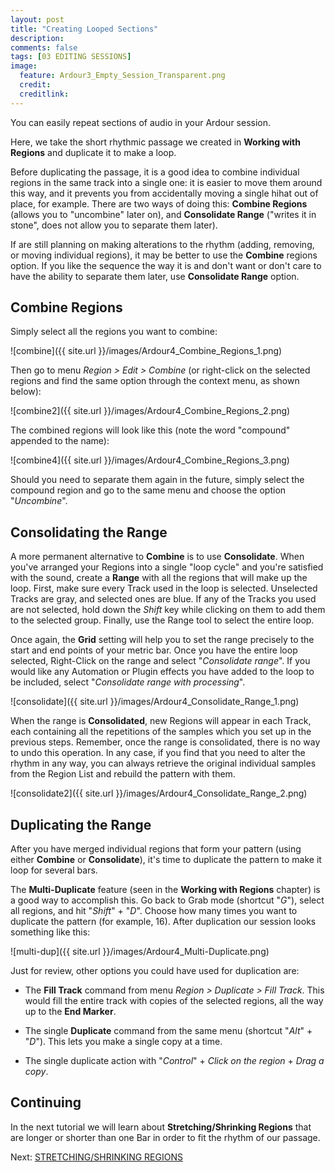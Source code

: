 ```yaml
---
layout: post
title: "Creating Looped Sections"
description:
comments: false 
tags: [03 EDITING SESSIONS]
image:
  feature: Ardour3_Empty_Session_Transparent.png
  credit:  
  creditlink:  
---
```


You can easily repeat sections of audio in your Ardour session.

Here, we take the short rhythmic passage we created in **Working with Regions**
and duplicate it to make a loop.

Before duplicating the passage, it is a good idea to combine individual
regions in the same track into a single one: it is easier to move them
around this way, and it prevents you from accidentally moving a single
hihat out of place, for example. There are two ways of doing this:
**Combine Regions** (allows you to "uncombine" later on), and
**Consolidate Range** ("writes it in stone", does not allow you to
separate them later).

If are still planning on making alterations to the rhythm (adding,
removing, or moving individual regions), it may be better to use the
**Combine** regions option. If you like the sequence the way it is and
don't want or don't care to have the ability to separate them later, use
**Consolidate Range** option.

## Combine Regions

Simply select all the regions you want to combine:

![combine]({{ site.url }}/images/Ardour4_Combine_Regions_1.png)

Then go to menu *Region > Edit > Combine* (or right-click on the
selected regions and find the same option through the context menu, as
shown below):

![combine2]({{ site.url }}/images/Ardour4_Combine_Regions_2.png) 

The combined regions will look like this (note the word "compound"
appended to the name):

![combine4]({{ site.url }}/images/Ardour4_Combine_Regions_3.png) 

Should you need to separate them again in the future, simply select the
compound region and go to the same menu and choose the option
"*Uncombine*". 

## Consolidating the Range

A more permanent alternative to **Combine** is to use **Consolidate**.
When you've arranged your Regions into a single "loop cycle" and you're
satisfied with the sound, create a **Range** with all the regions that
will make up the loop. First, make sure every Track used in the loop is
selected. Unselected Tracks are gray, and selected ones are blue. If any
of the Tracks you used are not selected, hold down the *Shift* key while
clicking on them to add them to the selected group. Finally, use the
Range tool to select the entire loop. 

Once again, the **Grid** setting will help you to set the range
precisely to the start and end points of your metric bar. Once you have
the entire loop selected, Right-Click on the range and select
"*Consolidate range*". If you would like any Automation or Plugin
effects you have added to the loop to be included, select "*Consolidate
range with processing*".

![consolidate]({{ site.url }}/images/Ardour4_Consolidate_Range_1.png) 

When the range is **Consolidated**, new Regions will appear in each
Track, each containing all the repetitions of the samples which you set
up in the previous steps. Remember, once the range is consolidated,
there is no way to undo this operation. In any case, if you find that
you need to alter the rhythm in any way, you can always retrieve the
original individual samples from the Region List and rebuild the pattern
with them.

![consolidate2]({{ site.url }}/images/Ardour4_Consolidate_Range_2.png)

## Duplicating the Range

After you have merged individual regions that form your pattern (using
either **Combine** or **Consolidate**), it's time to duplicate the
pattern to make it loop for several bars.

The **Multi-Duplicate** feature (seen in the **Working with Regions**
chapter) is a good way to accomplish this. Go back to Grab mode
(shortcut "*G*"), select all regions, and hit "*Shift*" + "*D*". Choose
how many times you want to duplicate the pattern (for example, 16).
After duplication our session looks something like this:

![multi-dup]({{ site.url }}/images/Ardour4_Multi-Duplicate.png) 

Just for review, other options you could have used for duplication are:

-   The **Fill Track** command from menu *Region > Duplicate > Fill
    Track*. This would fill the entire track with copies of the selected
    regions, all the way up to the **End Marker**. 

-   The single **Duplicate** command from the same menu (shortcut
    "*Alt*" + "*D*"). This lets you make a single copy at a time. 

-   The single duplicate action with "*Control*" + *Click on the region* + *Drag a copy*.

## Continuing

In the next tutorial we will learn about **Stretching/Shrinking
Regions** that are longer or shorter than one Bar in order to fit the
rhythm of our passage.

Next: [STRETCHING/SHRINKING REGIONS](../stretching-shrinking-regions)

